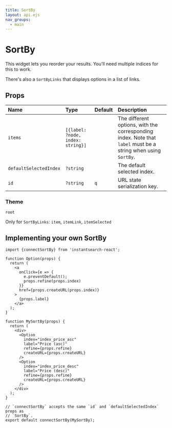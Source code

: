```yaml
---
title: SortBy
layout: api.ejs
nav_groups:
  - main
---
```


# SortBy

This widget lets you reorder your results. You'll need multiple indices for this to work.

There's also a `SortByLinks` that displays options in a list of links.

## Props

Name | Type | Default |Description
:- | :- | :- | :-
`items` | `[{label: ?node, index: string}]` | | The different options, with the corresponding index. Note that `label` must be a string when using `SortBy`.
`defaultSelectedIndex` | `?string` | | The default selected index.
`id` | `?string` | `q` | URL state serialization key.

### Theme

`root`

Only for `SortByLinks`: `item`, `itemLink`, `itemSelected`

## Implementing your own SortBy

```
import {connectSortBy} from 'instantsearch-react';

function Option(props) {
  return (
    <a
      onClick={e => {
        e.preventDefault();
        props.refine(props.index)
      }}
      href={props.createURL(props.index)}
    >
      {props.label}
    </a>
  );
}

function MySortBy(props) {
  return (
    <div>
      <Option
        index="index_price_asc"
        label="Price (asc)"
        refine={props.refine}
        createURL={props.createURL}
      />
      <Option
        index="index_price_desc"
        label="Price (desc)"
        refine={props.refine}
        createURL={props.createURL}
      />
    </div>
  );
}

// `connectSortBy` accepts the same `id` and `defaultSelectedIndex` props as
// `SortBy`.
export default connectSortBy(MySortBy);
```
